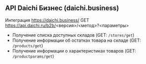 ﻿## API Daichi Бизнес (daichi.business)
Интеграция https://daichi.business/
GET https://api.daichi.ru/b2b/<версия>/<метод>?<параметры>
- Получение списка доступных складов (GET: `/stores/get`)
- Получение информации об остатках товара на складе (GET: `/products/get`)
- Получение информации о характеристиках товаров (GET: `/productparams/get`)